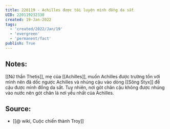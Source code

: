 ```yaml
---
title: 220119 - Achilles được tôi luyện mình đồng da sắt
UID: 220119232330
created: 19-Jan-2022
tags:
  - 'created/2022/Jan/19'
  - 'evergreen'
  - 'permanent/fact'
publish: True
---
```

## Notes:
[[Nữ thần Thetis]], mẹ của [[Achilles]], muốn Achilles được trường tồn với mình nên đã dốc ngược Achilles và nhúng cậu vào dòng [[Sông Styx]] để cậu được mình đồng da sắt. Tuy nhiên, nơi gót chân cậu không được nhúng vào nước nên gót chân là nơi yếu nhất của Achilles.

## Source:
- [[@ wiki, Cuộc chiến thành Troy]]

